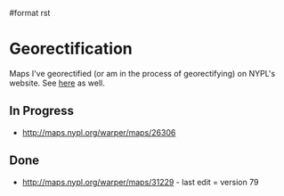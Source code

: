 \#format rst

Georectification
================

Maps I've georectified (or am in the process of georectifying) on NYPL's website. See [here](http://maps.nypl.org/warper/users/28896/maps) as well.

In Progress
-----------

-   <http://maps.nypl.org/warper/maps/26306>

Done
----

-   <http://maps.nypl.org/warper/maps/31229> - last edit = version 79

